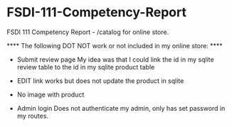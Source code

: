 # FSDI-111-Competency-Report
FSDI 111 Competency Report - /catalog for online store.

****   The following DOT NOT work or not included in my online store:  ****

- Submit review page
  My idea was that I could link the id in my sqlite review table to the id in my sqlite product table
  
- EDIT link works but does not update the product in sqlite
  
- No image with product
  
- Admin login
  Does not authenticate my admin, only has set password in my routes.

